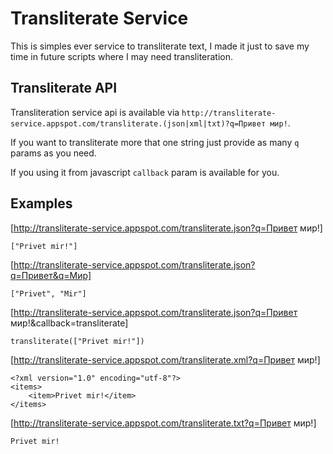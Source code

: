 Transliterate Service
=====================

This is simples ever service to transliterate text, I made it just to save my time in future scripts where I may need transliteration.

Transliterate API
-----------------

Transliteration service api is available via `http://transliterate-service.appspot.com/transliterate.(json|xml|txt)?q=Привет мир!`.

If you want to transliterate more that one string just provide as many `q` params as you need.

If you using it from javascript `callback` param is available for you.

Examples
--------

[http://transliterate-service.appspot.com/transliterate.json?q=Привет мир!]

    ["Privet mir!"]

[http://transliterate-service.appspot.com/transliterate.json?q=Привет&q=Мир]

    ["Privet", "Mir"]

[http://transliterate-service.appspot.com/transliterate.json?q=Привет мир!&callback=transliterate]

    transliterate(["Privet mir!"])

[http://transliterate-service.appspot.com/transliterate.xml?q=Привет мир!]

    <?xml version="1.0" encoding="utf-8"?>
    <items>
        <item>Privet mir!</item>
    </items>

[http://transliterate-service.appspot.com/transliterate.txt?q=Привет мир!]

    Privet mir!
